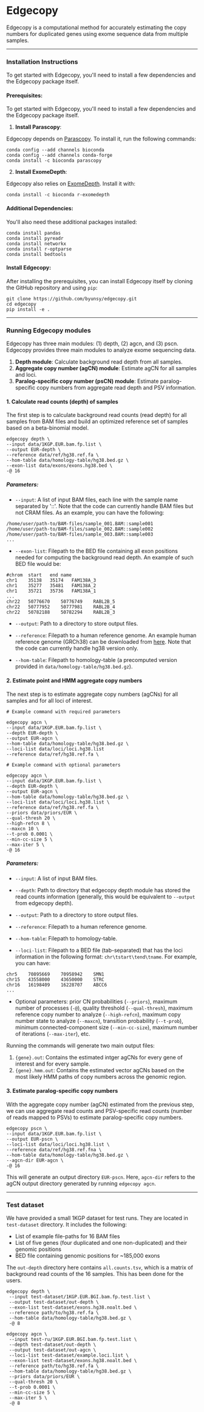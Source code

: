 # Edgecopy

Edgecopy is a computational method for accurately estimating the copy numbers for duplicated genes using exome sequence data from multiple samples. 

---
### Installation Instructions
To get started with Edgecopy, you'll need to install a few dependencies and the Edgecopy package itself.

#### Prerequisites:

To get started with Edgecopy, you'll need to install a few dependencies and the Edgecopy package itself.

1. **Install Parascopy**:

Edgecopy depends on [Parascopy](https://github.com/tprodanov/parascopy). To install it, run the following commands:
```
conda config --add channels bioconda
conda config --add channels conda-forge
conda install -c bioconda parascopy
```

2. **Install ExomeDepth**:

Edgecopy also relies on [ExomeDepth](https://github.com/vplagnol/ExomeDepth). Install it with:
```
conda install -c bioconda r-exomedepth
```

#### Additional Dependencies:
You'll also need these additional packages installed:
```
conda install pandas
conda install pyreadr
conda install networkx
conda install r-optparse
conda install bedtools
```

#### Install Edgecopy:
After installing the prerequisites, you can install Edgecopy itself by cloning the GitHub repository and using `pip`:

```
git clone https://github.com/byunsy/edgecopy.git
cd edgecopy
pip install -e .
```

---

### Running Edgecopy modules
Edgecopy has three main modules: (1) depth, (2) agcn, and (3) pscn.
Edgecopy provides three main modules to analyze exome sequencing data.
1. **Depth module**: Calculate background read depth from all samples.
2. **Aggregate copy number (agCN) module**: Estimate agCN for all samples and loci.
3. **Paralog-specific copy number (psCN) module**: Estimate paralog-specific copy numbers from aggregate read depth and PSV information.


#### 1. Calculate read counts (depth) of samples
The first step is to calculate background read counts (read depth) for all samples from BAM files and build an optimized reference set of samples based on a beta-binomial model.
```
edgecopy depth \
--input data/1KGP.EUR.bam.fp.list \
--output EUR-depth \
--reference data/ref/hg38.ref.fa \
--hom-table data/homology-table/hg38.bed.gz \
--exon-list data/exons/exons.hg38.bed \
-@ 16 
```

##### Parameters:

* `--input`: A list of input BAM files, each line with the sample name separated by '::'. Note that the code can currently handle BAM files but not CRAM files. As an example, you can have the following:
```
/home/user/path-to/BAM-files/sample_001.BAM::sample001
/home/user/path-to/BAM-files/sample_002.BAM::sample002
/home/user/path-to/BAM-files/sample_003.BAM::sample003
...
```

* `--exon-list`: Filepath to the BED file containing all exon positions needed for computing the background read depth. An example of such BED file would be:

```
#chrom	start	end	name
chr1	35138	35174	FAM138A_3
chr1	35277	35481	FAM138A_2
chr1	35721	35736	FAM138A_1
...
chr22	50776670	50776749	RABL2B_5
chr22	50777952	50777981	RABL2B_4
chr22	50782188	50782294	RABL2B_3
```

* `--output`: Path to a directory to store output files. 

* `--reference`: Filepath to a human reference genome. An example human reference genome (GRCh38) can be downloaded from [here](https://ftp.1000genomes.ebi.ac.uk/vol1/ftp/technical/reference/GRCh38_reference_genome/). Note that the code can currently handle hg38 version only.

* `--hom-table`: Filepath to homology-table (a precomputed version provided in `data/homology-table/hg38.bed.gz`).


#### 2. Estimate point and HMM aggregate copy numbers
The next step is to estimate aggregate copy numbers (agCNs) for all samples and for all loci of interest.
```
# Example command with required parameters

edgecopy agcn \
--input data/1KGP.EUR.bam.fp.list \
--depth EUR-depth \
--output EUR-agcn \
--hom-table data/homology-table/hg38.bed.gz \
--loci-list data/loci/loci.hg38.list
--reference data/ref/hg38.ref.fa \

# Example command with optional parameters

edgecopy agcn \
--input data/1KGP.EUR.bam.fp.list \
--depth EUR-depth \
--output EUR-agcn \
--hom-table data/homology-table/hg38.bed.gz \
--loci-list data/loci/loci.hg38.list \
--reference data/ref/hg38.ref.fa \
--priors data/priors/EUR \
--qual-thresh 20 \
--high-refcn 8 \
--maxcn 10 \
--t-prob 0.0001 \
--min-cc-size 5 \
--max-iter 5 \
-@ 16
```

##### Parameters:

* `--input`: A list of input BAM files.

* `--depth`: Path to directory that edgecopy depth module has stored the read counts information (generally, this would be equivalent to `--output` from edgecopy depth). 

* `--output`: Path to a directory to store output files. 

* `--reference`: Filepath to a human reference genome. 

* `--hom-table`: Filepath to homology-table. 

* `--loci-list`: Filepath to a BED file (tab-separated) that has the loci information in the following format: `chr\tstart\tend\tname`. For example, you can have:
```
chr5    70895669    70958942    SMN1
chr15   43558000    43650000    STRC
chr16   16198409    16228707    ABCC6
...
```

* Optional parameters: prior CN probabilities (`--priors`), maximum number of processes (`-@`), quality threshold (`--qual-thresh`), maximum reference copy number to analyze (`--high-refcn`), maximum copy number state to analyze (`--maxcn`), transition probability (`--t-prob`), minimum connected-component size (`--min-cc-size`), maximum number of iterations (`--max-iter`), etc.

Running the commands will generate two main output files: 
1. `{gene}.out`: Contains the estimated intger agCNs for every gene of interest and for every sample.
2. `{gene}.hmm.out`: Contains the estimated vector agCNs based on the most likely HMM paths of copy numbers across the genomic region. 

#### 3. Estimate paralog-specific copy numbers
With the aggregate copy number (agCN) estimated from the previous step, we can use aggregate read counts and PSV-specific read counts (number of reads mapped to PSVs) to estimate paralog-specific copy numbers. 
```
edgecopy pscn \
--input data/1KGP.EUR.bam.fp.list \
--output EUR-pscn \
--loci-list data/loci/loci.hg38.list \
--reference data/ref/hg38.ref.fna \
--hom-table data/homology-table/hg38.bed.gz \
--agcn-dir EUR-agcn \
-@ 16
```
This will generate an output directory `EUR-pscn`. Here, `agcn-dir` refers to the agCN output directory generated by running `edgecopy agcn`.

---
### Test dataset

We have provided a small 1KGP dataset for test runs. They are located in `test-dataset` directory. It includes the following:
- List of example file-paths for 16 BAM files
- List of five genes (four duplicated and one non-duplicated) and their genomic positions
- BED file containing genomic positions for ~185,000 exons 

The `out-depth` directory here contains `all.counts.tsv`, which is a matrix of background read counts of the 16 samples. This has been done for the users.

```
edgecopy depth \
 --input test-dataset/1KGP.EUR.BGI.bam.fp.test.list \
 --output test-dataset/out-depth \
 --exon-list test-dataset/exons.hg38.noalt.bed \
 --reference path/to/hg38.ref.fa \
 --hom-table data/homology-table/hg38.bed.gz \
 -@ 8

edgecopy agcn \
 --input test-ru/1KGP.EUR.BGI.bam.fp.test.list \
 --depth test-dataset/out-depth \
 --output test-dataset/out-agcn \
 --loci-list test-dataset/example.loci.list \
 --exon-list test-dataset/exons.hg38.noalt.bed \
 --reference path/to/hg38.ref.fa \
 --hom-table data/homology-table/hg38.bed.gz \
 --priors data/priors/EUR \
 --qual-thresh 20 \
 --t-prob 0.0001 \
 --min-cc-size 5 \
 --max-iter 5 \
 -@ 8
```
